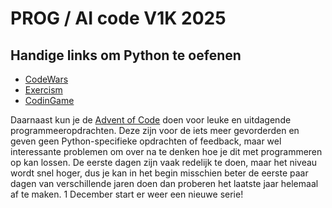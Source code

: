 # PROG / AI code V1K 2025

## Handige links om Python te oefenen

- [CodeWars](https://www.codewars.com/join?language=python)
- [Exercism](https://exercism.org/tracks/python)
- [CodinGame](https://www.codingame.com/ide/puzzle/onboarding)

Daarnaast kun je de [Advent of Code](https://adventofcode.com/) doen voor leuke en uitdagende programmeeropdrachten. Deze zijn voor de iets meer gevorderden en geven geen Python-specifieke opdrachten of feedback, maar wel interessante problemen om over na te denken hoe je dit met programmeren op kan lossen. De eerste dagen zijn vaak redelijk te doen, maar het niveau wordt snel hoger, dus je kan in het begin misschien beter de eerste paar dagen van verschillende jaren doen dan proberen het laatste jaar helemaal af te maken. 1 December start er weer een nieuwe serie!